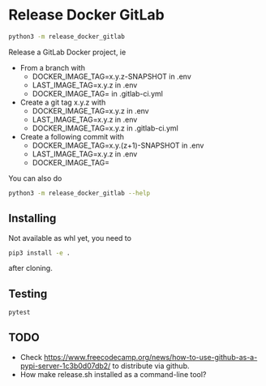 
# Release Docker GitLab

```bash
python3 -m release_docker_gitlab
```

Release a GitLab Docker project, ie
- From a branch with 
    - DOCKER_IMAGE_TAG=x.y.z-SNAPSHOT in .env
    - LAST_IMAGE_TAG=x.y.z in .env
    - DOCKER_IMAGE_TAG=<any string> in .gitlab-ci.yml
- Create a git tag x.y.z with
    - DOCKER_IMAGE_TAG=x.y.z in .env
    - LAST_IMAGE_TAG=x.y.z in .env
    - DOCKER_IMAGE_TAG=x.y.z in .gitlab-ci.yml
- Create a following commit with
    - DOCKER_IMAGE_TAG=x.y.(z+1)-SNAPSHOT in .env
    - LAST_IMAGE_TAG=x.y.z in .env
    - DOCKER_IMAGE_TAG=<any string>

You can also do
```bash
python3 -m release_docker_gitlab --help
```

## Installing

Not available as whl yet, you need to 

```bash
pip3 install -e .
```

after cloning.

## Testing

```bash
pytest
```

## TODO
- Check https://www.freecodecamp.org/news/how-to-use-github-as-a-pypi-server-1c3b0d07db2/ to distribute via github.
- How make release.sh installed as a command-line tool?
